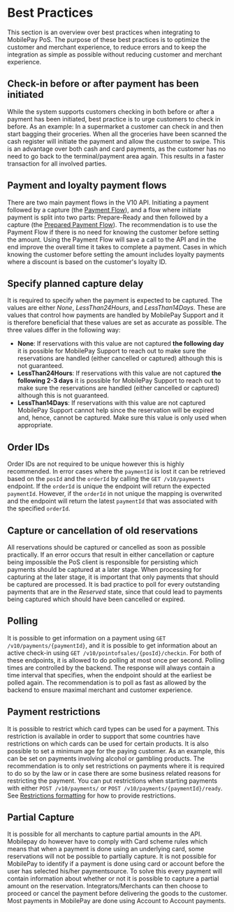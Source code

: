 # <a name="best_practices"></a> Best Practices

This section is an overview over best practices when integrating to MobilePay PoS. The purpose of these best practices is to optimize the customer and merchant experience, to reduce errors and to keep the integration as simple as possible without reducing customer and merchant experience. 

## Check-in before or after payment has been initiated
While the system supports customers checking in both before or after a payment has been initiated, best practice is to urge customers to check in before.
As an example: In a supermarket a customer can check in and then start bagging their groceries. When all the groceries have been scanned the cash register will initiate the payment and allow the customer to swipe. 
This is an advantage over both cash and card payments, as the customer has no need to go back to the terminal/payment area again. This results in a faster transaction for all involved parties.

## Payment and loyalty payment flows
There are two main payment flows in the V10 API.
Initiating a payment followed by a capture (the [Payment Flow](payment_flows#payment_flow)), and a flow where initiate payment is split into two parts: Prepare-Ready and then followed by a capture (the [Prepared Payment Flow](payment_flows#prepared_payment_flow)).
The recommendation is to use the Payment Flow if there is no need for knowing the customer before setting the amount.
Using the Payment Flow will save a call to the API and in the end improve the overall time it takes to complete a payment.
Cases in which knowing the customer before setting the amount includes loyalty payments where a discount is based on the customer's loyalty ID. 

## Specify planned capture delay
It is required to specify when the payment is expected to be captured. The values are either *None*, *LessThan24Hours*, and *LessThan14Days*. These are values that control how payments are handled by MobilePay Support and it is therefore beneficial that these values are set as accurate as possible.
The three values differ in the following way:
* **None**: If reservations with this value are not captured **the following day** it is possible for MobilePay Support to reach out to make sure the reservations are handled (either cancelled or captured) although this is not guaranteed.
* **LessThan24Hours**: If reservations with this value are not captured **the following 2-3 days** it is possible for MobilePay Support to reach out to make sure the reservations are handled (either cancelled or captured) although this is not guaranteed.
* **LessThan14Days**: If reservations with this value are not captured MobilePay Support cannot help since the reservation will be expired and, hence, cannot be captured. Make sure this value is only used when appropriate.

## Order IDs
Order IDs are not required to be unique however this is highly recommended.
In error cases where the ``paymentId`` is lost it can be retrieved based on the ``posId`` and the ``orderId`` by calling the ``GET /v10/payments`` endpoint. If the ``orderId`` is unique the endpoint will return the expected ``paymentId``. However, if the ``orderId`` in not unique the mapping is overwrited and the endpoint will return the latest ``paymentId`` that was associated with the specified ``orderId``.

## Capture or cancellation of old reservations
All reservations should be captured or cancelled as soon as possible practically. If an error occurs that result in either cancellation or capture being impossible the PoS client is responsible for persisting which payments should be captured at a later stage. When processing for capturing at the later stage, it is important that only payments that should be captured are processed.
It is bad practice to poll for every outstanding payments that are in the *Reserved* state, since that could lead to payments being captured which should have been cancelled or expired.

## Polling
It is possible to get information on a payment using ``GET /v10/payments/{paymentId}``, and it is possible to get information about an active check-in using ``GET /v10/pointofsales/{posId}/checkin``. 
For both of these endpoints, it is allowed to do polling at most once per second. Polling times are controlled by the backend. The response will always contain a time interval that specifies, when the endpoint should at the earliest be polled again. The recommendation is to poll as fast as allowed by the backend to ensure maximal merchant and customer experience.

## Payment restrictions
It is possible to restrict which card types can be used for a payment. This restriction is available in order to support that some countries have restrictions on which cards can be used for certain products.
It is also possible to set a minimum age for the paying customer. As an example, this can be set on payments involving alcohol or gambling products.
The recommendation is to only set restrictions on payments where it is required to do so by the law or in case there are some business related reasons for restricting the payment. You can put restrictions when starting payments with either ``POST /v10/payments/`` or ``POST /v10/payments/{paymentId}/ready``. See [Restrictions formatting](input_formats#restrictions) for how to provide restrictions.

## Partial Capture
It is possible for all merchants to capture partial amounts in the API. Mobilepay do however have to comply with Card scheme rules which means that when a payment is done using an underlying card, some reservations will not be possible to partially capture. It is not possible for MobilePay to identify if a payment is done using card or account before the user has selected his/her paymentsource. To solve this every payment will contain information about whether or not it is possible to capture a partial amount on the reservation. Integrators/Merchants can then choose to proceed or cancel the payment before delivering the goods to the customer. Most payments in MobilePay are done using Account to Account payments.
